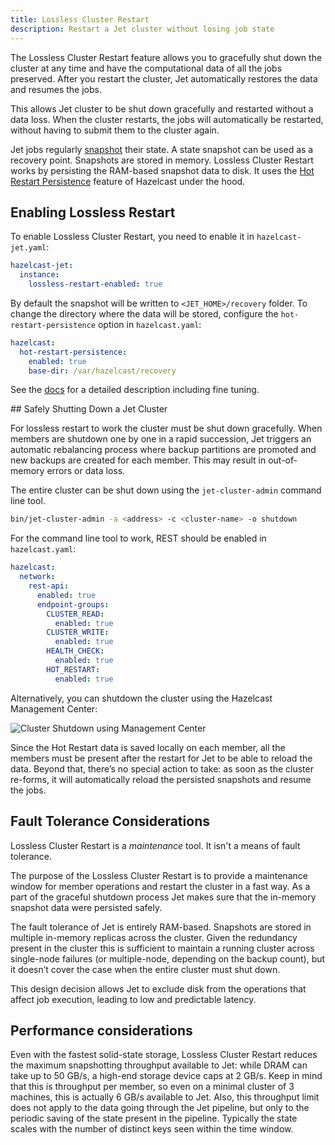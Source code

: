 ```yaml
---
title: Lossless Cluster Restart 
description: Restart a Jet cluster without losing job state
---
```


The Lossless Cluster Restart feature allows you to gracefully shut down
the cluster at any time and have the computational data of all the jobs
preserved. After you restart the cluster, Jet automatically restores the
data and resumes the jobs.

This allows Jet cluster to be shut down gracefully and restarted without
a data loss. When the cluster restarts, the jobs will automatically be
restarted, without having to submit them to the cluster again.

Jet jobs regularly [snapshot](../architecture/fault-tolerance) their
state. A state snapshot can be used as a recovery point. Snapshots are
stored in memory. Lossless Cluster Restart works by persisting the
RAM-based snapshot data to disk. It uses the [Hot Restart
Persistence](https://docs.hazelcast.org/docs/latest/manual/html-single/index.html#hot-restart-persistence)
feature of Hazelcast under the hood.

## Enabling Lossless Restart

To enable Lossless Cluster Restart, you need to enable it in
`hazelcast-jet.yaml`:

```yml
hazelcast-jet:
  instance:
    lossless-restart-enabled: true
```

By default the snapshot will be written to `<JET_HOME>/recovery` folder.
To change the directory where the data will be stored, configure the
`hot-restart-persistence` option in `hazelcast.yaml`:

```yml
hazelcast:
  hot-restart-persistence:
    enabled: true
    base-dir: /var/hazelcast/recovery
```

See the
[docs](https://docs.hazelcast.org/docs/{imdg-version}/manual/html-single/index.html#hot-restart-persistence)
for a detailed description including fine tuning.

## Safely Shutting Down a Jet Cluster

For lossless restart to work the cluster must be shut down gracefully.
When members are shutdown one by one in a rapid succession, Jet triggers
an automatic rebalancing process where backup partitions are promoted
and new backups are created for each member. This may result in
out-of-memory errors or data loss.

The entire cluster can be shut down using the `jet-cluster-admin`
command line tool.

```bash
bin/jet-cluster-admin -a <address> -c <cluster-name> -o shutdown
```

For the command line tool to work, REST should be enabled in
`hazelcast.yaml`:

```yaml
hazelcast:
  network:
    rest-api:
      enabled: true
      endpoint-groups:
        CLUSTER_READ:
          enabled: true
        CLUSTER_WRITE:
          enabled: true
        HEALTH_CHECK:
          enabled: true
        HOT_RESTART:
          enabled: true
```

Alternatively, you can shutdown the cluster using the Hazelcast
Management Center:

![Cluster Shutdown using Management Center](assets/management-center-shutdown.png)

Since the Hot Restart data is saved locally on each member, all the
members must be present after the restart for Jet to be able to reload
the data. Beyond that, there’s no special action to take: as soon as the
cluster re-forms, it will automatically reload the persisted snapshots
and resume the jobs.

## Fault Tolerance Considerations

Lossless Cluster Restart is a _maintenance_ tool. It isn't a means of
fault tolerance.

The purpose of the Lossless Cluster Restart is to provide a maintenance
window for member operations and restart the cluster in a fast way. As a
part of the graceful shutdown process Jet makes sure that the in-memory
snapshot data were persisted safely.

The fault tolerance of Jet is entirely RAM-based. Snapshots are stored
in multiple in-memory replicas across the cluster. Given the redundancy
present in the cluster this is sufficient to maintain a running cluster
across single-node failures (or multiple-node, depending on the backup
count), but it doesn’t cover the case when the entire cluster must shut
down.

This design decision allows Jet to exclude disk from the operations that
affect job execution, leading to low and predictable latency.

## Performance considerations

Even with the fastest solid-state storage, Lossless Cluster Restart
reduces the maximum snapshotting throughput available to Jet:
while DRAM can take up to 50 GB/s, a high-end storage device caps at
2 GB/s. Keep in mind that this is throughput per member, so even on a
minimal cluster of 3 machines, this is actually 6 GB/s available to Jet.
Also, this throughput limit does not apply to the data going through the
Jet pipeline, but only to the periodic saving of the state present in
the pipeline. Typically the state scales with the number of distinct
keys seen within the time window.
